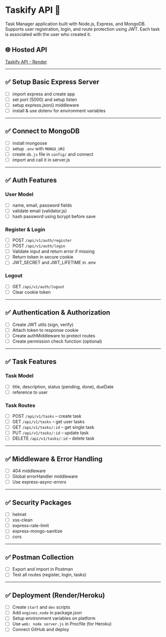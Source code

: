 # Taskify API 📝

Task Manager application built with Node.js, Express, and MongoDB. Supports user registration, login, and route protection using JWT. Each task is associated with the user who created it.

## 🌐 Hosted API

[Taskify API - Render](https://your-api-url-here.com/) <!-- Change to your deployed link -->

---

## ✅ Setup Basic Express Server

- [ ] import express and create app
- [ ] set port (5000) and setup listen
- [ ] setup express.json() middleware
- [ ] install & use dotenv for environment variables

---

## ✅ Connect to MongoDB

- [ ] install mongoose
- [ ] setup `.env` with `MONGO_URI`
- [ ] create `db.js` file in `config/` and connect
- [ ] import and call it in server.js

---

## ✅ Auth Features

### User Model

- [ ] name, email, password fields
- [ ] validate email (validator.js)
- [ ] hash password using bcrypt before save

### Register & Login

- [ ] POST `/api/v1/auth/register`
- [ ] POST `/api/v1/auth/login`
- [ ] Validate input and return error if missing
- [ ] Return token in secure cookie
- [ ] JWT_SECRET and JWT_LIFETIME in .env

### Logout

- [ ] GET `/api/v1/auth/logout`
- [ ] Clear cookie token

---

## ✅ Authentication & Authorization

- [ ] Create JWT utils (sign, verify)
- [ ] Attach token to response cookie
- [ ] Create authMiddleware to protect routes
- [ ] Create permission check function (optional)

---

## ✅ Task Features

### Task Model

- [ ] title, description, status (pending, done), dueDate
- [ ] reference to user

### Task Routes

- [ ] POST `/api/v1/tasks` – create task
- [ ] GET `/api/v1/tasks` – get user tasks
- [ ] GET `/api/v1/tasks/:id` – get single task
- [ ] PUT `/api/v1/tasks/:id` – update task
- [ ] DELETE `/api/v1/tasks/:id` – delete task

---

## ✅ Middleware & Error Handling

- [ ] 404 middleware
- [ ] Global errorHandler middleware
- [ ] Use express-async-errors

---

## ✅ Security Packages

- [ ] helmet
- [ ] xss-clean
- [ ] express-rate-limit
- [ ] express-mongo-sanitize
- [ ] cors

---

## ✅ Postman Collection

- [ ] Export and import in Postman
- [ ] Test all routes (register, login, tasks)

---

## ✅ Deployment (Render/Heroku)

- [ ] Create `start` and `dev` scripts
- [ ] Add `engines.node` in package.json
- [ ] Setup environment variables on platform
- [ ] Use `web: node server.js` in Procfile (for Heroku)
- [ ] Connect GitHub and deploy
